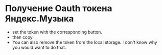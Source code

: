 # Получение Oauth токена Яндекс.Музыка

- set the token with the corresponding button.
- then copy
- You can also remove the token from the local storage. I don't know why you would want to do that.
